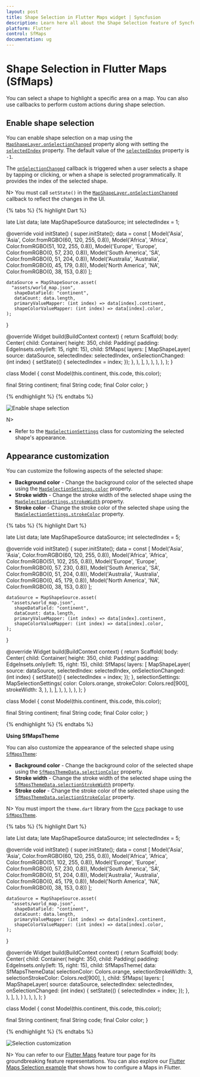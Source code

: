 ```yaml
---
layout: post
title: Shape Selection in Flutter Maps widget | Syncfusion
description: Learn here all about the Shape Selection feature of Syncfusion Flutter Maps (SfMaps) widget and more.
platform: Flutter
control: SfMaps
documentation: ug
---
```


# Shape Selection in Flutter Maps (SfMaps)

You can select a shape to highlight a specific area on a map. You can also use callbacks to perform custom actions during shape selection.

## Enable shape selection

You can enable shape selection on a map using the [`MapShapeLayer.onSelectionChanged`](https://pub.dev/documentation/syncfusion_flutter_maps/latest/maps/MapShapeLayer/onSelectionChanged.html) property along with setting the [`selectedIndex`](https://pub.dev/documentation/syncfusion_flutter_maps/latest/maps/MapShapeLayer/selectedIndex.html) property. The default value of the [`selectedIndex`](https://pub.dev/documentation/syncfusion_flutter_maps/latest/maps/MapShapeLayer/selectedIndex.html) property is `-1`.

The [`onSelectionChanged`](https://pub.dev/documentation/syncfusion_flutter_maps/latest/maps/MapShapeLayer/onSelectionChanged.html) callback is triggered when a user selects a shape by tapping or clicking, or when a shape is selected programmatically. It provides the index of the selected shape.

N> You must call `setState()` in the [`MapShapeLayer.onSelectionChanged`](https://pub.dev/documentation/syncfusion_flutter_maps/latest/maps/MapShapeLayer/onSelectionChanged.html) callback to reflect the changes in the UI.

{% tabs %}
{% highlight Dart %}

late List<Model> data;
late MapShapeSource dataSource;
int selectedIndex = 1;

@override
void initState() {
    super.initState();
    data = const <Model>[
        Model('Asia', 'Asia', Color.fromRGBO(60, 120, 255, 0.8)),
        Model('Africa', 'Africa', Color.fromRGBO(51, 102, 255, 0.8)),
        Model('Europe', 'Europe', Color.fromRGBO(0, 57, 230, 0.8)),
        Model('South America', 'SA', Color.fromRGBO(0, 51, 204, 0.8)),
        Model('Australia', 'Australia', Color.fromRGBO(0, 45, 179, 0.8)),
        Model('North America', 'NA', Color.fromRGBO(0, 38, 153, 0.8))
    ];

    dataSource = MapShapeSource.asset(
      "assets/world_map.json",
       shapeDataField: "continent",
       dataCount: data.length,
       primaryValueMapper: (int index) => data[index].continent,
       shapeColorValueMapper: (int index) => data[index].color,
    );
}

@override
Widget build(BuildContext context) {
   return Scaffold(
      body: Center(
        child: Container(
          height: 350,
          child: Padding(
            padding: EdgeInsets.only(left: 15, right: 15),
            child: SfMaps(
              layers: [
                MapShapeLayer(
                   source: dataSource,
                   selectedIndex: selectedIndex,
                   onSelectionChanged: (int index) {
                     setState(() {
                        selectedIndex = index;
                     });
                   },
                ),
              ],
            ),
          ),
        ),
      ),
   );
}

class Model {
  const Model(this.continent, this.code, this.color);

  final String continent;
  final String code;
  final Color color;
}

{% endhighlight %}
{% endtabs %}

![Enable shape selection](images/selection/enable-shape-selection.png)

N>
* Refer to the [`MapSelectionSettings`](https://pub.dev/documentation/syncfusion_flutter_maps/latest/maps/MapSelectionSettings-class.html) class for customizing the selected shape's appearance.

## Appearance customization

You can customize the following aspects of the selected shape:

* **Background color** - Change the background color of the selected shape using the [`MapSelectionSettings.color`](https://pub.dev/documentation/syncfusion_flutter_maps/latest/maps/MapSelectionSettings/color.html) property.
* **Stroke width** - Change the stroke width of the selected shape using the [`MapSelectionSettings.strokeWidth`](https://pub.dev/documentation/syncfusion_flutter_maps/latest/maps/MapSelectionSettings/strokeWidth.html) property.
* **Stroke color** - Change the stroke color of the selected shape using the [`MapSelectionSettings.strokeColor`](https://pub.dev/documentation/syncfusion_flutter_maps/latest/maps/MapSelectionSettings/strokeColor.html) property.

{% tabs %}
{% highlight Dart %}

late List<Model> data;
late MapShapeSource dataSource;
int selectedIndex = 5;

@override
void initState() {
    super.initState();
    data = const <Model>[
        Model('Asia', 'Asia', Color.fromRGBO(60, 120, 255, 0.8)),
        Model('Africa', 'Africa', Color.fromRGBO(51, 102, 255, 0.8)),
        Model('Europe', 'Europe', Color.fromRGBO(0, 57, 230, 0.8)),
        Model('South America', 'SA', Color.fromRGBO(0, 51, 204, 0.8)),
        Model('Australia', 'Australia', Color.fromRGBO(0, 45, 179, 0.8)),
        Model('North America', 'NA', Color.fromRGBO(0, 38, 153, 0.8))
    ];

    dataSource = MapShapeSource.asset(
      "assets/world_map.json",
       shapeDataField: "continent",
       dataCount: data.length,
       primaryValueMapper: (int index) => data[index].continent,
       shapeColorValueMapper: (int index) => data[index].color,
    );
}

@override
Widget build(BuildContext context) {
   return Scaffold(
      body: Center(
        child: Container(
          height: 350,
          child: Padding(
            padding: EdgeInsets.only(left: 15, right: 15),
            child: SfMaps(
              layers: [
                MapShapeLayer(
                   source: dataSource,
                   selectedIndex: selectedIndex,
                   onSelectionChanged: (int index) {
                     setState(() {
                        selectedIndex = index;
                     });
                   },
                   selectionSettings: MapSelectionSettings(
                      color: Colors.orange,
                      strokeColor: Colors.red[900],
                      strokeWidth: 3,
                   ),
                ),
              ],
            ),
          ),
        ),
      ),
   );
}

class Model {
  const Model(this.continent, this.code, this.color);

  final String continent;
  final String code;
  final Color color;
}

{% endhighlight %}
{% endtabs %}

<b>Using SfMapsTheme</b>

You can also customize the appearance of the selected shape using [`SfMapsTheme`](https://pub.dev/documentation/syncfusion_flutter_core/latest/theme/SfMapsTheme-class.html):

* **Background color** - Change the background color of the selected shape using the [`SfMapsThemeData.selectionColor`](https://pub.dev/documentation/syncfusion_flutter_core/latest/theme/SfMapsThemeData/selectionColor.html) property.
* **Stroke width** - Change the stroke width of the selected shape using the [`SfMapsThemeData.selectionStrokeWidth`](https://pub.dev/documentation/syncfusion_flutter_core/latest/theme/SfMapsThemeData/selectionStrokeWidth.html) property.
* **Stroke color** - Change the stroke color of the selected shape using the [`SfMapsThemeData.selectionStrokeColor`](https://pub.dev/documentation/syncfusion_flutter_core/latest/theme/SfMapsThemeData/selectionStrokeColor.html) property.

N> You must import the `theme.dart` library from the [`Core`](https://pub.dev/packages/syncfusion_flutter_core) package to use [`SfMapsTheme`](https://pub.dev/documentation/syncfusion_flutter_core/latest/theme/SfMapsTheme-class.html).

{% tabs %}
{% highlight Dart %}

late List<Model> data;
late MapShapeSource dataSource;
int selectedIndex = 5;

@override
void initState() {
    super.initState();
    data = const <Model>[
        Model('Asia', 'Asia', Color.fromRGBO(60, 120, 255, 0.8)),
        Model('Africa', 'Africa', Color.fromRGBO(51, 102, 255, 0.8)),
        Model('Europe', 'Europe', Color.fromRGBO(0, 57, 230, 0.8)),
        Model('South America', 'SA', Color.fromRGBO(0, 51, 204, 0.8)),
        Model('Australia', 'Australia', Color.fromRGBO(0, 45, 179, 0.8)),
        Model('North America', 'NA', Color.fromRGBO(0, 38, 153, 0.8))
    ];

    dataSource = MapShapeSource.asset(
      "assets/world_map.json",
       shapeDataField: "continent",
       dataCount: data.length,
       primaryValueMapper: (int index) => data[index].continent,
       shapeColorValueMapper: (int index) => data[index].color,
    );
}

@override
Widget build(BuildContext context) {
    return Scaffold(
      body: Center(
        child: Container(
          height: 350,
          child: Padding(
            padding: EdgeInsets.only(left: 15, right: 15),
            child: SfMapsTheme(
              data: SfMapsThemeData(
                selectionColor: Colors.orange,
                selectionStrokeWidth: 3,
                selectionStrokeColor: Colors.red[900],
              ),
              child: SfMaps(
                layers: [
                  MapShapeLayer(
                     source: dataSource,
                     selectedIndex: selectedIndex,
                     onSelectionChanged: (int index) {
                        setState(() {
                           selectedIndex = index;
                        });
                     },
                  ),
                ],
              ),
            )
          ),
        ),
      ),
   );
}

class Model {
  const Model(this.continent, this.code, this.color);

  final String continent;
  final String code;
  final Color color;
}

{% endhighlight %}
{% endtabs %}

![Selection customization](images/selection/selection-customization.png)

N> You can refer to our [Flutter Maps](https://www.syncfusion.com/flutter-widgets/flutter-maps) feature tour page for its groundbreaking feature representations. You can also explore our [Flutter Maps Selection example](https://flutter.syncfusion.com/#/maps/shape-layer/selection) that shows how to configure a Maps in Flutter.